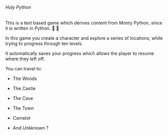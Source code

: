 ###### Holy Python

This is a text based game which derives content from Monty Python, since it is written in Python.
    :snake:
    :snake:


In this game you create a character and explore a series of locations, while trying to progress through ten levels.

It automatically saves your progress which allows the player to resume where they left off.

You can travel to:

- The Woods

- The Castle

- The Cave

- The Town

- Camelot

- And Unkknown ?
